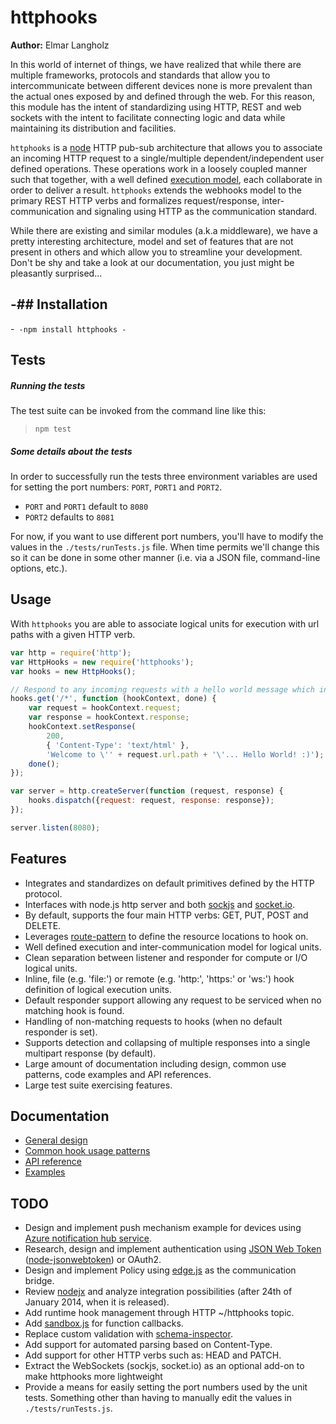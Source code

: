 # httphooks
**Author:** Elmar Langholz

In this world of internet of things, we have realized that while there are multiple frameworks, protocols and standards that allow you to intercommunicate between different devices none is more prevalent than the actual ones exposed by and defined through the web. For this reason, this module has the intent of standardizing using HTTP, REST and web sockets with the intent to facilitate connecting logic and data while maintaining its distribution and facilities.

`httphooks` is a [node](http://nodejs.org) HTTP pub-sub architecture that allows you to associate an incoming HTTP request to a single/multiple dependent/independent user defined operations. These operations work in a loosely coupled manner such that together, with a well defined [execution model](./doc/design.md), each collaborate in order to deliver a result. `httphooks` extends the webhooks model to the primary REST HTTP verbs and formalizes request/response, inter-communication and signaling using HTTP as the communication standard.

While there are existing and similar modules (a.k.a middleware), we have a pretty interesting architecture, model and set of features that are not present in others and which allow you to streamline your development. Don't be shy and take a look at our documentation, you just might be pleasantly surprised...

-## Installation
-
-```
-npm install httphooks
-```

## Tests
##### Running the tests
The test suite can be invoked from the command line like this:  
> <code>npm test</code>  

##### Some details about the tests
In order to successfully run the tests three environment variables are used for setting the port numbers: <code>PORT</code>, <code>PORT1</code> and <code>PORT2</code>. 

* <code>PORT</code> and <code>PORT1</code> default to <code>8080</code>
* <code>PORT2</code> defaults to <code>8081</code>

For now, if you want to use different port numbers, you'll have to modify the values in the <code>./tests/runTests.js</code> file. When time permits we'll change this so it can be done in some other manner (i.e. via a JSON file, command-line options, etc.).


## Usage

With `httphooks` you are able to associate logical units for execution with url paths with a given HTTP verb.

```js
var http = require('http');
var HttpHooks = new require('httphooks');
var hooks = new HttpHooks();

// Respond to any incoming requests with a hello world message which includes the url path
hooks.get('/*', function (hookContext, done) {
    var request = hookContext.request;
    var response = hookContext.response;
    hookContext.setResponse(
        200,
        { 'Content-Type': 'text/html' },
        'Welcome to \'' + request.url.path + '\'... Hello World! :)');
    done();
});

var server = http.createServer(function (request, response) {
    hooks.dispatch({request: request, response: response});
});

server.listen(8080);
```

## Features
* Integrates and standardizes on default primitives defined by the HTTP protocol.
* Interfaces with node.js http server and both [sockjs](https://github.com/sockjs/) and  [socket.io](http://socket.io).
* By default, supports the four main HTTP verbs: GET, PUT, POST and DELETE.
* Leverages [route-pattern](https://github.com/bjoerge/route-pattern) to define the resource locations to hook on.
* Well defined execution and inter-communication model for logical units.
* Clean separation between listener and responder for compute or I/O logical units.
* Inline, file (e.g. 'file:') or remote (e.g. 'http:', 'https:' or 'ws:') hook definition of logical execution units.
* Default responder support allowing any request to be serviced when no matching hook is found.
* Handling of non-matching requests to hooks (when no default responder is set).
* Supports detection and collapsing of multiple responses into a single multipart response (by default).
* Large amount of documentation including design, common use patterns, code examples and API references.
* Large test suite exercising features.

## Documentation
* [General design](./doc/design.md)
* [Common hook usage patterns](./doc/patterns.md)
* [API reference](./doc/api.md)
* [Examples](./example)

## TODO
* Design and implement push mechanism example for devices using [Azure notification hub service](http://www.windowsazure.com/en-us/documentation/articles/notification-hubs-nodejs-how-to-use-notification-hubs/).
* Research, design and implement authentication using [JSON Web Token](http://tools.ietf.org/html/draft-ietf-oauth-json-web-token-14) ([node-jsonwebtoken](https://github.com/auth0/node-jsonwebtoken)) or OAuth2.
* Design and implement Policy using [edge.js](https://github.com/tjanczuk/edge) as the communication bridge.
* Review [nodejx](http://nodejx.com/) and analyze integration possibilities (after 24th of January 2014, when it is released).
* Add runtime hook management through HTTP ~/httphooks topic.
* Add [sandbox.js](http://gf3.github.io/sandbox/) for function callbacks.
* Replace custom validation with [schema-inspector](http://atinux.github.io/schema-inspector/).
* Add support for automated parsing based on Content-Type.
* Add support for other HTTP verbs such as: HEAD and PATCH.
* Extract the WebSockets (sockjs, socket.io) as an optional add-on to make httphooks more lightweight
* Provide a means for easily setting the port numbers used by the unit tests. Something other than having to manually edit the values in <code>./tests/runTests.js</code>.
